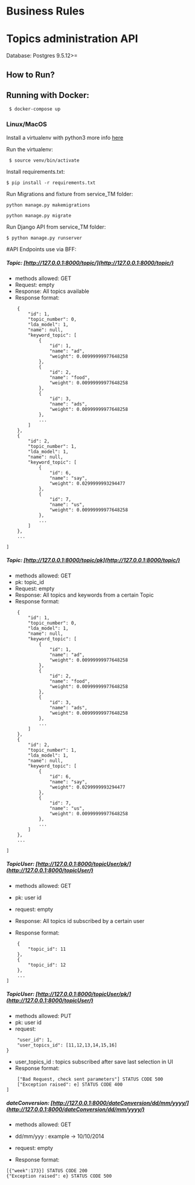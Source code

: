 # Business Rules

# Topics administration API
Database: Postgres  9.5.12>=

## How to Run?

## Running with Docker:

``` $ docker-compose up```

### Linux/MacOS

Install a virtualenv with python3 more info [here](https://rukbottoland.com/blog/tutorial-de-python-virtualenv/)


Run the virtualenv:

``` $ source venv/bin/activate```

Install requirements.txt:

``` $ pip install -r requirements.txt ```

Run Migrations and fixture from service_TM folder:

``` python manage.py makemigrations ```

``` python manage.py migrate ```

Run Django API from service_TM folder:

``` $ python manage.py runserver ```


#API Endpoints use via BFF:

##### Topic: [http://127.0.0.1:8000/topic/](http://127.0.0.1:8000/topic/)

- methods allowed: GET
- Request: empty
- Response: All topics available
- Response format:
``` [
    {
        "id": 1,
        "topic_number": 0,
        "lda_model": 1,
        "name": null,
        "keyword_topic": [
            {
                "id": 1,
                "name": "ad",
                "weight": 0.00999999977648258
            },
            {
                "id": 2,
                "name": "food",
                "weight": 0.00999999977648258
            },
            {
                "id": 3,
                "name": "ads",
                "weight": 0.00999999977648258
            },
            ...
        ]
    },
    {
        "id": 2,
        "topic_number": 1,
        "lda_model": 1,
        "name": null,
        "keyword_topic": [
            {
                "id": 6,
                "name": "say",
                "weight": 0.0299999993294477
            },
            {
                "id": 7,
                "name": "us",
                "weight": 0.00999999977648258
            },
            ...
        ]
    },
    ...
    
]
``` 

##### Topic: [http://127.0.0.1:8000/topic/pk](http://127.0.0.1:8000/topic/)

- methods allowed: GET
- pk: topic_id
- Request: empty
- Response: All topics and keywords from a certain Topic
- Response format:
``` [
    {
        "id": 1,
        "topic_number": 0,
        "lda_model": 1,
        "name": null,
        "keyword_topic": [
            {
                "id": 1,
                "name": "ad",
                "weight": 0.00999999977648258
            },
            {
                "id": 2,
                "name": "food",
                "weight": 0.00999999977648258
            },
            {
                "id": 3,
                "name": "ads",
                "weight": 0.00999999977648258
            },
            ...
        ]
    },
    {
        "id": 2,
        "topic_number": 1,
        "lda_model": 1,
        "name": null,
        "keyword_topic": [
            {
                "id": 6,
                "name": "say",
                "weight": 0.0299999993294477
            },
            {
                "id": 7,
                "name": "us",
                "weight": 0.00999999977648258
            },
            ...
        ]
    },
    ...
    
]
``` 


##### TopicUser: [http://127.0.0.1:8000/topicUser/pk/](http://127.0.0.1:8000/topicUser/)

- methods allowed: GET
- pk: user id
- request: empty

- Response: All topics id subscribed by a certain user
- Response format:
``` [
    {
        "topic_id": 11
    },
    {
        "topic_id": 12
    },
    ...
]
```
##### TopicUser: [http://127.0.0.1:8000/topicUser/pk/](http://127.0.0.1:8000/topicUser/)

- methods allowed: PUT
- pk: user id 
- request: 
``` {
    "user_id": 1,
    "user_topics_id": [11,12,13,14,15,16]
}
```
- user_topics_id : topics subscribed after save last selection in UI
- Response format: 
``` ["Topics updated successfully!"] STATUS CODE 200
    ["Bad Request, check sent parameters"] STATUS CODE 500
    ["Exception raised": e] STATUS CODE 400   
]
```
##### dateConversion: [http://127.0.0.1:8000/dateConversion/dd/mm/yyyy/](http://127.0.0.1:8000/dateConversion/dd/mm/yyyy/)

- methods allowed: GET
- dd/mm/yyy : example -> 10/10/2014
- request: empty

- Response format: 
``` 
[{"week":173}] STATUS CODE 200
{"Exception raised": e} STATUS CODE 500     
```